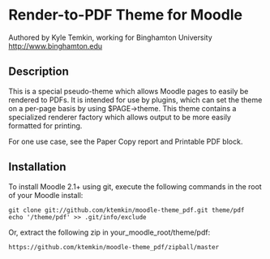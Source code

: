 Render-to-PDF Theme for Moodle
==================================================

Authored by Kyle Temkin, working for Binghamton University <http://www.binghamton.edu>

Description
---------------

This is a special pseudo-theme which allows Moodle pages to easily be rendered to PDFs. It is intended for use by plugins, which can set the theme on a per-page basis by using $PAGE-&gt;theme. This theme contains a specialized renderer factory which allows output to be more easily formatted for printing.

For one use case, see the Paper Copy report and Printable PDF block.

Installation
-----------------

To install Moodle 2.1+ using git, execute the following commands in the root of your Moodle install:

    git clone git://github.com/ktemkin/moodle-theme_pdf.git theme/pdf
    echo '/theme/pdf' >> .git/info/exclude
    
Or, extract the following zip in your_moodle_root/theme/pdf:

    https://github.com/ktemkin/moodle-theme_pdf/zipball/master
